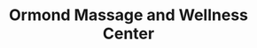 ---
title: "Ormond Massage and Wellness Center"
url: /ormond-beach/ormond-massage-and-wellness-center/
shop: Massage
---